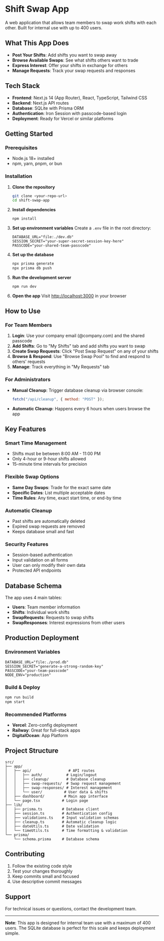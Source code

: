 # Shift Swap App

A web application that allows team members to swap work shifts with each other. Built for internal use with up to 400 users.

## What This App Does

- **Post Your Shifts**: Add shifts you want to swap away
- **Browse Available Swaps**: See what shifts others want to trade
- **Express Interest**: Offer your shifts in exchange for others
- **Manage Requests**: Track your swap requests and responses

## Tech Stack

- **Frontend**: Next.js 14 (App Router), React, TypeScript, Tailwind CSS
- **Backend**: Next.js API routes
- **Database**: SQLite with Prisma ORM
- **Authentication**: Iron Session with passcode-based login
- **Deployment**: Ready for Vercel or similar platforms

## Getting Started

### Prerequisites

- Node.js 18+ installed
- npm, yarn, pnpm, or bun

### Installation

1. **Clone the repository**

   ```bash
   git clone <your-repo-url>
   cd shift-swap-app
   ```

2. **Install dependencies**

   ```bash
   npm install
   ```

3. **Set up environment variables**
   Create a `.env` file in the root directory:

   ```env
   DATABASE_URL="file:./dev.db"
   SESSION_SECRET="your-super-secret-session-key-here"
   PASSCODE="your-shared-team-passcode"
   ```

4. **Set up the database**

   ```bash
   npx prisma generate
   npx prisma db push
   ```

5. **Run the development server**

   ```bash
   npm run dev
   ```

6. **Open the app**
   Visit [http://localhost:3000](http://localhost:3000) in your browser

## How to Use

### For Team Members

1. **Login**: Use your company email (@company.com) and the shared passcode
2. **Add Shifts**: Go to "My Shifts" tab and add shifts you want to swap
3. **Create Swap Requests**: Click "Post Swap Request" on any of your shifts
4. **Browse & Respond**: Use "Browse Swap Pool" to find and respond to others' requests
5. **Manage**: Track everything in "My Requests" tab

### For Administrators

- **Manual Cleanup**: Trigger database cleanup via browser console:
  ```javascript
  fetch("/api/cleanup", { method: "POST" });
  ```
- **Automatic Cleanup**: Happens every 6 hours when users browse the app

## Key Features

### Smart Time Management

- Shifts must be between 8:00 AM - 11:00 PM
- Only 4-hour or 9-hour shifts allowed
- 15-minute time intervals for precision

### Flexible Swap Options

- **Same Day Swaps**: Trade for the exact same date
- **Specific Dates**: List multiple acceptable dates
- **Time Rules**: Any time, exact start time, or end-by time

### Automatic Cleanup

- Past shifts are automatically deleted
- Expired swap requests are removed
- Keeps database small and fast

### Security Features

- Session-based authentication
- Input validation on all forms
- User can only modify their own data
- Protected API endpoints

## Database Schema

The app uses 4 main tables:

- **Users**: Team member information
- **Shifts**: Individual work shifts
- **SwapRequests**: Requests to swap shifts
- **SwapResponses**: Interest expressions from other users

## Production Deployment

### Environment Variables

```env
DATABASE_URL="file:./prod.db"
SESSION_SECRET="generate-a-strong-random-key"
PASSCODE="your-team-passcode"
NODE_ENV="production"
```

### Build & Deploy

```bash
npm run build
npm start
```

### Recommended Platforms

- **Vercel**: Zero-config deployment
- **Railway**: Great for full-stack apps
- **DigitalOcean**: App Platform

## Project Structure

```
src/
├── app/
│   ├── api/                 # API routes
│   │   ├── auth/           # Login/logout
│   │   ├── cleanup/        # Database cleanup
│   │   ├── swap-requests/  # Swap request management
│   │   ├── swap-responses/ # Interest management
│   │   └── user/          # User data & shifts
│   ├── dashboard/         # Main app interface
│   └── page.tsx          # Login page
├── lib/
│   ├── prisma.ts         # Database client
│   ├── session.ts        # Authentication config
│   ├── validations.ts    # Input validation schemas
│   ├── cleanup.ts        # Automatic cleanup logic
│   ├── dateUtils.ts      # Date validation
│   └── timeUtils.ts      # Time formatting & validation
└── prisma/
    └── schema.prisma     # Database schema
```

## Contributing

1. Follow the existing code style
2. Test your changes thoroughly
3. Keep commits small and focused
4. Use descriptive commit messages

## Support

For technical issues or questions, contact the development team.

---

**Note**: This app is designed for internal team use with a maximum of 400 users. The SQLite database is perfect for this scale and keeps deployment simple.
